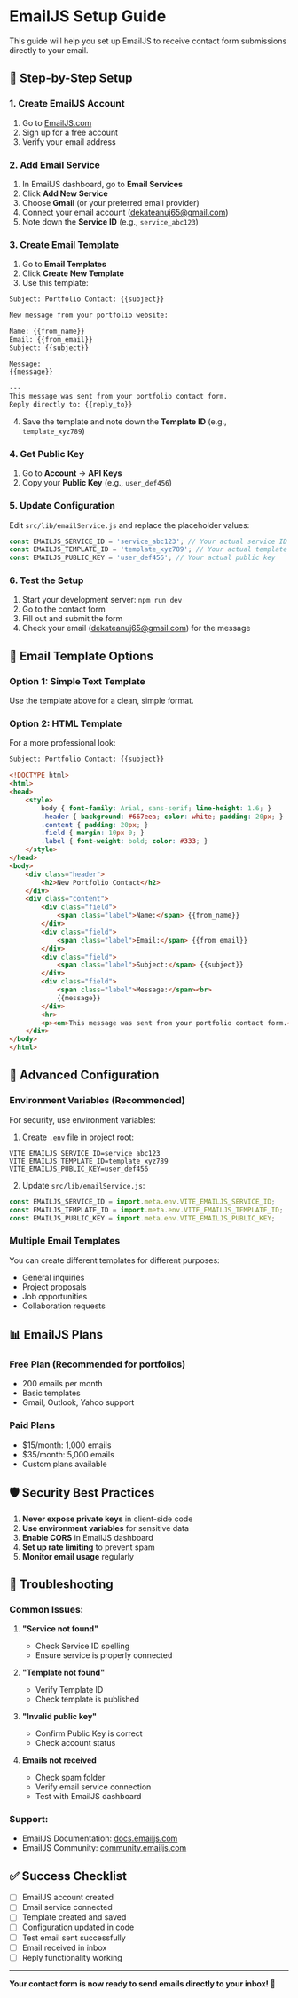 # EmailJS Setup Guide

This guide will help you set up EmailJS to receive contact form submissions directly to your email.

## 🚀 Step-by-Step Setup

### 1. Create EmailJS Account

1. Go to [EmailJS.com](https://www.emailjs.com/)
2. Sign up for a free account
3. Verify your email address

### 2. Add Email Service

1. In EmailJS dashboard, go to **Email Services**
2. Click **Add New Service**
3. Choose **Gmail** (or your preferred email provider)
4. Connect your email account (dekateanuj65@gmail.com)
5. Note down the **Service ID** (e.g., `service_abc123`)

### 3. Create Email Template

1. Go to **Email Templates**
2. Click **Create New Template**
3. Use this template:

```html
Subject: Portfolio Contact: {{subject}}

New message from your portfolio website:

Name: {{from_name}}
Email: {{from_email}}
Subject: {{subject}}

Message:
{{message}}

---
This message was sent from your portfolio contact form.
Reply directly to: {{reply_to}}
```

4. Save the template and note down the **Template ID** (e.g., `template_xyz789`)

### 4. Get Public Key

1. Go to **Account** → **API Keys**
2. Copy your **Public Key** (e.g., `user_def456`)

### 5. Update Configuration

Edit `src/lib/emailService.js` and replace the placeholder values:

```javascript
const EMAILJS_SERVICE_ID = 'service_abc123'; // Your actual service ID
const EMAILJS_TEMPLATE_ID = 'template_xyz789'; // Your actual template ID
const EMAILJS_PUBLIC_KEY = 'user_def456'; // Your actual public key
```

### 6. Test the Setup

1. Start your development server: `npm run dev`
2. Go to the contact form
3. Fill out and submit the form
4. Check your email (dekateanuj65@gmail.com) for the message

## 📧 Email Template Options

### Option 1: Simple Text Template
Use the template above for a clean, simple format.

### Option 2: HTML Template
For a more professional look:

```html
Subject: Portfolio Contact: {{subject}}

<!DOCTYPE html>
<html>
<head>
    <style>
        body { font-family: Arial, sans-serif; line-height: 1.6; }
        .header { background: #667eea; color: white; padding: 20px; }
        .content { padding: 20px; }
        .field { margin: 10px 0; }
        .label { font-weight: bold; color: #333; }
    </style>
</head>
<body>
    <div class="header">
        <h2>New Portfolio Contact</h2>
    </div>
    <div class="content">
        <div class="field">
            <span class="label">Name:</span> {{from_name}}
        </div>
        <div class="field">
            <span class="label">Email:</span> {{from_email}}
        </div>
        <div class="field">
            <span class="label">Subject:</span> {{subject}}
        </div>
        <div class="field">
            <span class="label">Message:</span><br>
            {{message}}
        </div>
        <hr>
        <p><em>This message was sent from your portfolio contact form.</em></p>
    </div>
</body>
</html>
```

## 🔧 Advanced Configuration

### Environment Variables (Recommended)
For security, use environment variables:

1. Create `.env` file in project root:
```env
VITE_EMAILJS_SERVICE_ID=service_abc123
VITE_EMAILJS_TEMPLATE_ID=template_xyz789
VITE_EMAILJS_PUBLIC_KEY=user_def456
```

2. Update `src/lib/emailService.js`:
```javascript
const EMAILJS_SERVICE_ID = import.meta.env.VITE_EMAILJS_SERVICE_ID;
const EMAILJS_TEMPLATE_ID = import.meta.env.VITE_EMAILJS_TEMPLATE_ID;
const EMAILJS_PUBLIC_KEY = import.meta.env.VITE_EMAILJS_PUBLIC_KEY;
```

### Multiple Email Templates
You can create different templates for different purposes:
- General inquiries
- Project proposals
- Job opportunities
- Collaboration requests

## 📊 EmailJS Plans

### Free Plan (Recommended for portfolios)
- 200 emails per month
- Basic templates
- Gmail, Outlook, Yahoo support

### Paid Plans
- $15/month: 1,000 emails
- $35/month: 5,000 emails
- Custom plans available

## 🛡️ Security Best Practices

1. **Never expose private keys** in client-side code
2. **Use environment variables** for sensitive data
3. **Enable CORS** in EmailJS dashboard
4. **Set up rate limiting** to prevent spam
5. **Monitor email usage** regularly

## 🚨 Troubleshooting

### Common Issues:

1. **"Service not found"**
   - Check Service ID spelling
   - Ensure service is properly connected

2. **"Template not found"**
   - Verify Template ID
   - Check template is published

3. **"Invalid public key"**
   - Confirm Public Key is correct
   - Check account status

4. **Emails not received**
   - Check spam folder
   - Verify email service connection
   - Test with EmailJS dashboard

### Support:
- EmailJS Documentation: [docs.emailjs.com](https://docs.emailjs.com/)
- EmailJS Community: [community.emailjs.com](https://community.emailjs.com/)

## ✅ Success Checklist

- [ ] EmailJS account created
- [ ] Email service connected
- [ ] Template created and saved
- [ ] Configuration updated in code
- [ ] Test email sent successfully
- [ ] Email received in inbox
- [ ] Reply functionality working

---

**Your contact form is now ready to send emails directly to your inbox! 🎉** 